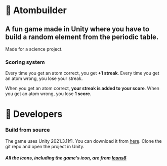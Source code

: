 # 🔬 Atombuilder

## A fun game made in Unity where you have to build a random element from the periodic table.

Made for a science project.

### Scoring system

Every time you get an atom correct, you get **+1 streak**.
Every time you get an atom wrong, you lose your streak.

When you get an atom correct, **your streak is added to your score**.
When you get an atom wrong, you lose **1 score**.

# 🚀 Developers

### Build from source

The game uses Unity 2021.3.11f1. You can download it from [here](https://unity.com/download/).
Clone the git repo and open the project in Unity.

##### All the icons, including the game's icon, are from [Icons8](https://icons8.com)

